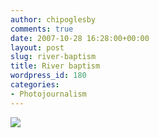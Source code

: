```yaml
---
author: chipoglesby
comments: true
date: 2007-10-28 16:28:00+00:00
layout: post
slug: river-baptism
title: River baptism
wordpress_id: 180
categories:
- Photojournalism
---
```


[![](http://bp3.blogger.com/_GlcbreYSTwI/RyS446Jm2yI/AAAAAAAAAKE/PDazad25nxI/s320/1028071227-763483.jpg)](http://bp3.blogger.com/_GlcbreYSTwI/RyS446Jm2yI/AAAAAAAAAKE/PDazad25nxI/s1600-h/1028071227-763483.jpg)
